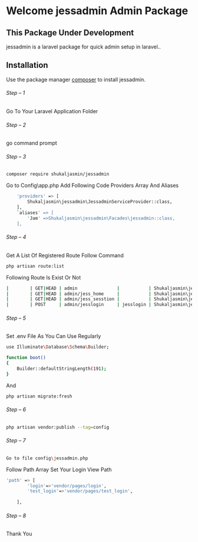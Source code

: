 # Welcome jessadmin Admin Package 
## This Package Under Development
jessadmin is a laravel package for quick admin setup in laravel..
## Installation
Use the package manager [composer](https://getcomposer.org/) to install jessadmin.
###### Step – 1
Go To Your Laravel Application Folder
###### Step – 2
go command prompt
###### Step – 3
```bash
composer require shukaljasmin/jessadmin
```
Go to Config\app.php
Add Following Code Providers Array And Aliases
```bash
    'providers' => [
        Shukaljasmin\jessadmin\JessadminServiceProvider::class,
    ],
    `aliases' => [
        'Jam' =>Shukaljasmin\jessadmin\Facades\jessadmin::class,
    ],
```

###### Step – 4
Get A List Of Registered Route Follow Command
```bash
php artisan route:list
```
Following Route Is Exist Or Not
```bash
|        | GET|HEAD | admin               |           | Shukaljasmin\jessadmin\Controllers\JessadminController@index       | web            |        
|        | GET|HEAD | admin/jess_home     |           | Shukaljasmin\jessadmin\Controllers\JessadminController@home        | web,AdminCheck |        
|        | GET|HEAD | admin/jess_sesstion |           | Shukaljasmin\jessadmin\Controllers\JessAdminSessionController@show | web            |        
|        | POST     | admin/jesslogin     | jesslogin | Shukaljasmin\jessadmin\Controllers\JessadminController@admin_login | web            |        
```
###### Step – 5
Set .env File As You Can Use Regularly

```bash
use Illuminate\Database\Schema\Builder;

function boot()
{
    Builder::defaultStringLength(191);
}
```
And 
```bash
php artisan migrate:fresh
```

###### Step – 6

```bash
php artisan vendor:publish --tag=config
```

###### Step – 7
```bash
Go to file config\jessadmin.php
```
Follow Path Array Set Your Login View Path 
```bash
'path' => [
        'login'=>'vendor/pages/login',
        'test_login'=>'vendor/pages/test_login',
        
    ],
```
###### Step – 8
Thank You

